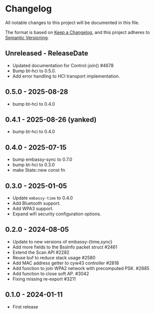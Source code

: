 # Changelog

All notable changes to this project will be documented in this file.

The format is based on [Keep a Changelog](https://keepachangelog.com/en/1.0.0/),
and this project adheres to [Semantic Versioning](https://semver.org/spec/v2.0.0.html).

<!-- next-header -->
## Unreleased - ReleaseDate

- Updated documentation for Control::join() #4678
- Bump bt-hci to 0.5.0.
- Add error handling to HCI transport implementation.

## 0.5.0 - 2025-08-28

- bump bt-hci to 0.4.0

## 0.4.1 - 2025-08-26 (yanked)

- bump bt-hci to 0.4.0

## 0.4.0 - 2025-07-15

- bump embassy-sync to 0.7.0
- bump bt-hci to 0.3.0
- make State::new const fn

## 0.3.0 - 2025-01-05

- Update `embassy-time` to 0.4.0
- Add Bluetooth support.
- Add WPA3 support.
- Expand wifi security configuration options.

## 0.2.0 - 2024-08-05

- Update to new versions of embassy-{time,sync}
- Add more fields to the BssInfo packet struct #2461
- Extend the Scan API #2282
- Reuse buf to reduce stack usage #2580
- Add MAC address getter to cyw43 controller #2818
- Add function to join WPA2 network with precomputed PSK. #2885
- Add function to close soft AP. #3042
- Fixing missing re-export #3211

## 0.1.0 - 2024-01-11

- First release
